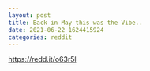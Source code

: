 ```yaml
--- 
layout: post 
title: Back in May this was the Vibe.. 
date: 2021-06-22 1624415924 
categories: reddit 
--- 
```

https://redd.it/o63r5l